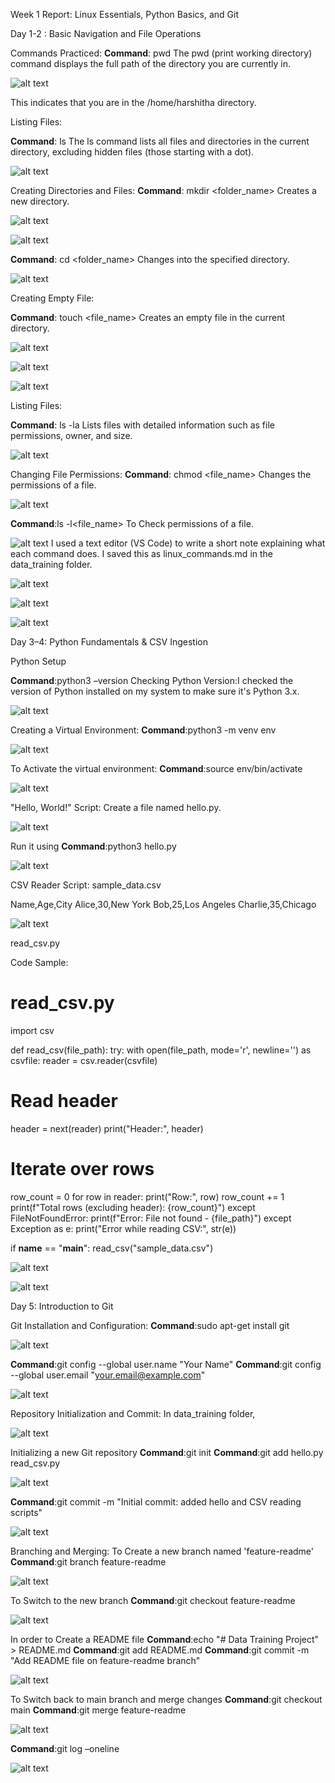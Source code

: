 Week 1 Report: Linux Essentials, Python Basics, and Git

Day 1-2 : Basic Navigation and File Operations

Commands Practiced:
**Command**: pwd
The pwd (print working directory) command displays the full path of the directory you are currently in. 

![alt text](image.png)

This indicates that you are in the /home/harshitha directory.

Listing Files:

**Command**: ls
The ls command lists all files and directories in the current directory, excluding hidden files (those starting with a dot).

![alt text](image-1.png)

Creating Directories and Files:
**Command**: mkdir <folder_name>
Creates a new directory.

![alt text](image-2.png)

![alt text](image-3.png)


**Command**: cd <folder_name>
Changes into the specified directory.

![alt text](image-4.png)

Creating Empty File:

**Command**: touch <file_name>
Creates an empty file in the current directory.

![alt text](image-5.png)


![alt text](image-6.png)

![alt text](image-7.png)

Listing Files:

**Command**: ls -la
Lists files with detailed information such as file permissions, owner, and size.


![alt text](image-8.png)

Changing File Permissions:
**Command**: chmod <permissions> <file_name>
Changes the permissions of a file.

![alt text](image-9.png)

**Command**:ls -l<file_name>
To Check permissions of a file.

![alt text](image-10.png)
I used a text editor (VS Code) to write a short note explaining what each command does. I saved this as linux_commands.md in the data_training folder.

![alt text](image-11.png)

![alt text](image-12.png)

![alt text](image-13.png)

Day 3–4: Python Fundamentals & CSV Ingestion

Python Setup

**Command**:python3 –version
Checking Python Version:I checked the version of Python installed on my system to make sure it's Python 3.x.

![alt text](image-14.png)

Creating a Virtual Environment:
**Command**:python3 -m venv env

![alt text](image-15.png)

To Activate the virtual environment:
**Command**:source env/bin/activate 

![alt text](image-16.png)

"Hello, World!" Script:
Create a file named hello.py.

![alt text](image-17.png)

Run it using
**Command**:python3 hello.py

![alt text](image-18.png)

CSV Reader Script:
sample_data.csv

Name,Age,City 
Alice,30,New York 
Bob,25,Los Angeles 
Charlie,35,Chicago

![alt text](image-19.png)

read_csv.py

Code Sample:
# read_csv.py
import csv 

def read_csv(file_path): 
try: 
with open(file_path, mode='r', newline='') as csvfile: 
reader = csv.reader(csvfile) 
# Read header 
header = next(reader) 
print("Header:", header) 
# Iterate over rows 
row_count = 0 
for row in reader: 
print("Row:", row) 
row_count += 1 
print(f"Total rows (excluding header): {row_count}") 
except FileNotFoundError: 
print(f"Error: File not found - {file_path}") 
except Exception as e: 
print("Error while reading CSV:", str(e)) 

if __name__ == "__main__": 
read_csv("sample_data.csv")


![alt text](image-20.png)

![alt text](image-21.png)

Day 5: Introduction to Git

Git Installation and Configuration:
**Command**:sudo apt-get install git

![alt text](image-22.png)

**Command**:git config --global user.name "Your Name"
**Command**:git config --global user.email "your.email@example.com"

![alt text](image-23.png)

Repository Initialization and Commit:
In data_training folder,

![alt text](image-24.png)

Initializing  a new Git repository
**Command**:git init
**Command**:git add hello.py read_csv.py

![alt text](image-25.png)

**Command**:git commit -m "Initial commit: added hello and CSV reading scripts"

![alt text](image-26.png)

Branching and Merging:
To Create a new branch named 'feature-readme'
**Command**:git branch feature-readme

![alt text](image-27.png)

To Switch to the new branch 
**Command**:git checkout feature-readme

![alt text](image-28.png)

In order to Create a README file
**Command**:echo "# Data Training Project" > README.md
**Command**:git add README.md
**Command**:git commit -m "Add README file on feature-readme branch"

![alt text](image-29.png)

To Switch back to main branch and merge changes
**Command**:git checkout main
**Command**:git merge feature-readme

![alt text](image-30.png)

**Command**:git log –oneline

![alt text](image-31.png)


